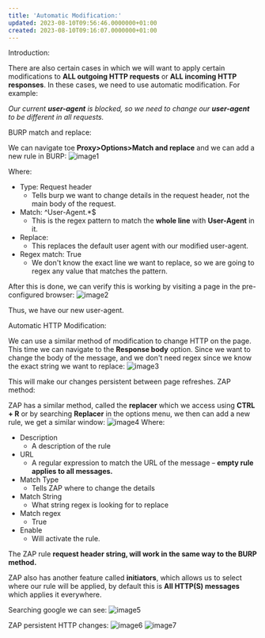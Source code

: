 ```yaml
---
title: 'Automatic Modification:'
updated: 2023-08-10T09:56:46.0000000+01:00
created: 2023-08-10T09:16:07.0000000+01:00
---
```


Introduction:

There are also certain cases in which we will want to apply certain modifications to **ALL outgoing HTTP requests** or **ALL incoming HTTP responses**. In these cases, we need to use automatic modification. For example:

*Our current **user-agent** is blocked, so we need to change our **user-agent** to be different in all requests.*

BURP match and replace:

We can navigate toe **Proxy\>Options\>Match and replace** and we can add a new rule in BURP:
![image1](../../../../_resources/image1-171.png)

Where:
- Type: Request header
  - Tells burp we want to change details in the request header, not the main body of the request.
- Match: ^User-Agent.\*\$
  - This is the regex pattern to match the **whole line** with **User-Agent** in it.
- Replace:
  - This replaces the default user agent with our modified user-agent.
- Regex match: True
  - We don't know the exact line we want to replace, so we are going to regex any value that matches the pattern.

After this is done, we can verify this is working by visiting a page in the pre-configured browser:
![image2](../../../../_resources/image2-140.png)

Thus, we have our new user-agent.

Automatic HTTP Modification:

We can use a similar method of modification to change HTTP on the page. This time we can navigate to the **Response body** option. Since we want to change the body of the message, and we don't need regex since we know the exact string we want to replace:
![image3](../../../../_resources/image3-106.png)

This will make our changes persistent between page refreshes.
ZAP method:

ZAP has a similar method, called the **replacer** which we access using **CTRL + R** or by searching **Replacer** in the options menu, we then can add a new rule, we get a similar window:
![image4](../../../../_resources/image4-83.png)
Where:
- Description
  - A description of the rule
- URL
  - A regular expression to match the URL of the message ~~-~~ **empty rule applies to all messages.**
- Match Type
  - Tells ZAP where to change the details
- Match String
  - What string regex is looking for to replace
- Match regex
  - True
- Enable
  - Will activate the rule.

The ZAP rule **request header string, will work in the same way to the BURP method.**

ZAP also has another feature called **initiators**, which allows us to select where our rule will be applied, by default this is **All HTTP(S) messages** which applies it everywhere.

Searching google we can see:
![image5](../../../../_resources/image5-64.png)

ZAP persistent HTTP changes:
![image6](../../../../_resources/image6-43.png)
![image7](../../../../_resources/image7-37.png)

